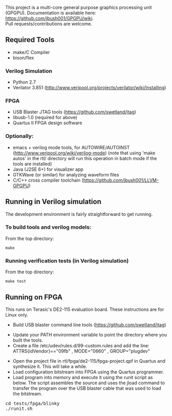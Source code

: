This project is a multi-core general purpose graphics processing unit (GPGPU). 
Documentation is available here: https://github.com/jbush001/GPGPU/wiki.  
Pull requests/contributions are welcome.

## Required Tools
* make/C Compiler
* bison/flex 

### Verilog Simulation
* Python 2.7
* Verilator 3.851 (http://www.veripool.org/projects/verilator/wiki/Installing)

### FPGA
* USB Blaster JTAG tools (https://github.com/swetland/jtag)
* libusb-1.0 (required for above)
* Quartus II FPGA design software

### Optionally:
* emacs + verilog mode tools, for AUTOWIRE/AUTOINST (http://www.veripool.org/wiki/verilog-mode) (note that using 'make autos' in the rtl/ directory will run this operation in batch mode if the tools are installed)
* Java (J2SE 6+) for visualizer app 
* GTKWave (or similar) for analyzing waveform files
* C/C++ cross compiler toolchain (https://github.com/jbush001/LLVM-GPGPU)

## Running in Verilog simulation

The development environment is fairly straightforward to get running.

### To build tools and verilog models:

From the top directory:

    make
  
### Running verification tests (in Verilog simulation)

From the top directory: 

    make test

## Running on FPGA
This runs on Terasic's DE2-115 evaluation board. These instructions are for Linux only.

- Build USB blaster command line tools (https://github.com/swetland/jtag) 
 * Update your PATH environment variable to point the directory where you built the tools.  
 * Create a file /etc/udev/rules.d/99-custom.rules and add the line: ATTRS{idVendor}=="09fb" , MODE="0660" , GROUP="plugdev" 
- Open the project file in rtl/fpga/de2-115/fpga-project.qpf in Quartus and synthesize it.  This will take a while.
- Load configuration bitstream into FPGA using the Quartus programmer.
- Load program into memory and execute it using the runit script as below. The script assembles the source and uses the jload command to transfer the program over the USB blaster cable that was used to load the bitstream.
<pre>
cd tests/fpga/blinky
./runit.sh
</pre>

